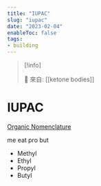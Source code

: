 ```yaml
---
title: "IUPAC"
slug: "iupac"
date: "2023-02-04"
enableToc: false
tags:
- building
---
```


> [!info]
>
> 🌱 來自: [[ketone bodies]]

# IUPAC

[Organic Nomenclature][1]

me eat pro but

* Methyl
* Ethyl
* Propyl
* Butyl

[1]: https://www2.chemistry.msu.edu/faculty/reusch/virttxtjml/nomen1.htm
